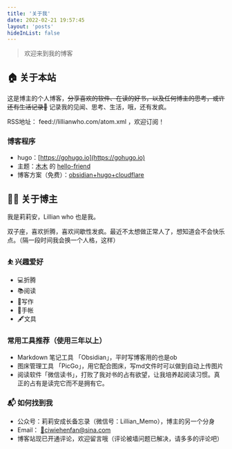 ```yaml
---
title: '关于我'
date: 2022-02-21 19:57:45
layout: 'posts'
hideInList: false
---
```


> 欢迎来到我的博客

## 🏠 关于本站

这是博主的个人博客，~~分享喜欢的软件、在读的好书，以及任何博主的思考，或许还有生活记录📝~~ 记录我的见闻、思考、生活，哦，还有发疯。

RSS地址： feed://lillianwho.com/atom.xml ，欢迎订阅！

### 博客程序

- hugo：[https://gohugo.io](https://gohugo.io)
- 主题：[木木](https://immmmm.com) 的 [hello-friend](https://github.com/lmm214/immmmm/tree/master/themes/hello-friend)
- 博客方案（免费）：[obsidian+hugo+cloudflare](https://lillianwho.com/posts/obsidian-hugo-cloudflare/)

## 👨‍💻 关于博主

我是莉莉安，Lillian who 也是我。

双子座，喜欢折腾，喜欢间歇性发疯。最近不太想做正常人了，想知道会不会快乐点。（隔一段时间我会换一个人格，这样）

### ⛹ 兴趣爱好

- 💻折腾
- 📚阅读
- 📝写作
- 📒手帐
- 🖋文具

### 常用工具推荐（使用三年以上）
- Markdown 笔记工具 「Obsidian」，平时写博客用的也是ob
- 图床管理工具 「PicGo」，用它配合图床，写md文件时可以做到自动上传图片
- 阅读软件「微信读书」，打败了我对书的占有欲望，让我培养起阅读习惯。真正的占有是读完它而不是拥有它。


### 📬 如何找到我

- 公众号：莉莉安成长备忘录（微信号：Lillian_Memo），博主的另一个分身
- Email： [📩ciwiehenfan@sina.com](mailto:ciwiehenfan@sina.com) 
- 博客站现已开通评论，欢迎留言哦（评论被墙问题已解决，请多多的评论吧）

